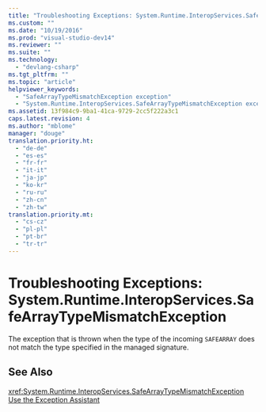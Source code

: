 ```yaml
---
title: "Troubleshooting Exceptions: System.Runtime.InteropServices.SafeArrayTypeMismatchException | testtitle"
ms.custom: ""
ms.date: "10/19/2016"
ms.prod: "visual-studio-dev14"
ms.reviewer: ""
ms.suite: ""
ms.technology: 
  - "devlang-csharp"
ms.tgt_pltfrm: ""
ms.topic: "article"
helpviewer_keywords: 
  - "SafeArrayTypeMismatchException exception"
  - "System.Runtime.InteropServices.SafeArrayTypeMismatchException exception"
ms.assetid: 13f984c9-9ba1-41ca-9729-2cc5f222a3c1
caps.latest.revision: 4
ms.author: "mblome"
manager: "douge"
translation.priority.ht: 
  - "de-de"
  - "es-es"
  - "fr-fr"
  - "it-it"
  - "ja-jp"
  - "ko-kr"
  - "ru-ru"
  - "zh-cn"
  - "zh-tw"
translation.priority.mt: 
  - "cs-cz"
  - "pl-pl"
  - "pt-br"
  - "tr-tr"
---
```

# Troubleshooting Exceptions: System.Runtime.InteropServices.SafeArrayTypeMismatchException
The exception that is thrown when the type of the incoming `SAFEARRAY` does not match the type specified in the managed signature.  
  
## See Also  
 <xref:System.Runtime.InteropServices.SafeArrayTypeMismatchException>   
 [Use the Exception Assistant](../Topic/How%20to:%20Use%20the%20Exception%20Assistant.md)